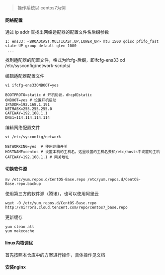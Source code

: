 > 操作系统以 centos7为例

#### 网络配置
通过 ip addr 查找出网络适配器的配置文件名后缀参数
```
1: ens33: <BROADCAST,MULTICAST,UP,LOWER_UP> mtu 1500 qdisc pfifo_fast state UP group default qlen 1000
 ...
 ```
 

找到适配器的配置文件，格式为ifcfg-后缀，即ifcfg-ens33
cd /etc/sysconfig/network-scripts/

编辑适配器配置文件
```
vi ifcfg-ens33ONBOOT=yes

BOOTPROTO=static # 开机协议，dhcp和static
ONBOOT=yes # 设置开机启动
IPADDR=192.168.1.191
NETMASK=255.255.255.0
GATEWAY=192.168.1.1
DNS1=114.114.114.114
```


编辑网络配置文件
```
vi /etc/sysconfig/network

NETWORKING=yes  # 使用网络开关
HOSTNAME=centos # 设置本机的主机名，这里设置的主机名要和/etc/hosts中设置的主机
GATEWAY=192.168.1.1 # 网关地址
```

#### 切换软件源
```
mv /etc/yum.repos.d/CentOS-Base.repo /etc/yum.repos.d/CentOS-Base.repo.backup
```

使用第三方的软件源（腾讯），也可以使用阿里云
```
wget -O /etc/yum.repos.d/CentOS-Base.repo http://mirrors.cloud.tencent.com/repo/centos7_base.repo
```

更新缓存
```
yum clean all
yum makecache
```

#### linux内核调优 
首先按照本仓库中的方案进行操作，具体操作见文档

#### 安装nginx




